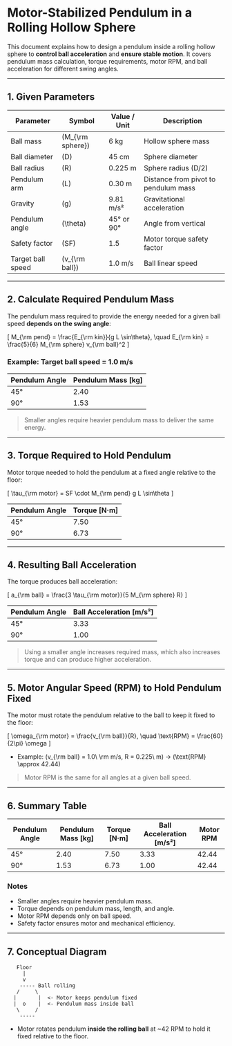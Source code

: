 # Motor-Stabilized Pendulum in a Rolling Hollow Sphere

This document explains how to design a pendulum inside a rolling hollow sphere to **control ball acceleration** and **ensure stable motion**. It covers pendulum mass calculation, torque requirements, motor RPM, and ball acceleration for different swing angles.

---

## 1. Given Parameters

| Parameter | Symbol | Value / Unit | Description |
|-----------|--------|--------------|-------------|
| Ball mass | \(M_{\rm sphere}\) | 6 kg | Hollow sphere mass |
| Ball diameter | \(D\) | 45 cm | Sphere diameter |
| Ball radius | \(R\) | 0.225 m | Sphere radius (D/2) |
| Pendulum arm | \(L\) | 0.30 m | Distance from pivot to pendulum mass |
| Gravity | \(g\) | 9.81 m/s² | Gravitational acceleration |
| Pendulum angle | \(\theta\) | 45° or 90° | Angle from vertical |
| Safety factor | \(SF\) | 1.5 | Motor torque safety factor |
| Target ball speed | \(v_{\rm ball}\) | 1.0 m/s | Ball linear speed |

---

## 2. Calculate Required Pendulum Mass

The pendulum mass required to provide the energy needed for a given ball speed **depends on the swing angle**:

\[
M_{\rm pend} = \frac{E_{\rm kin}}{g L \sin\theta}, \quad E_{\rm kin} = \frac{5}{6} M_{\rm sphere} v_{\rm ball}^2
\]

### Example: Target ball speed = 1.0 m/s

| Pendulum Angle | Pendulum Mass [kg] |
|----------------|------------------|
| 45°            | 2.40             |
| 90°            | 1.53             |

> Smaller angles require heavier pendulum mass to deliver the same energy.

---

## 3. Torque Required to Hold Pendulum

Motor torque needed to hold the pendulum at a fixed angle relative to the floor:

\[
\tau_{\rm motor} = SF \cdot M_{\rm pend} g L \sin\theta
\]

| Pendulum Angle | Torque [N·m] |
|----------------|--------------|
| 45°            | 7.50         |
| 90°            | 6.73         |

---

## 4. Resulting Ball Acceleration

The torque produces ball acceleration:

\[
a_{\rm ball} = \frac{3 \tau_{\rm motor}}{5 M_{\rm sphere} R}
\]

| Pendulum Angle | Ball Acceleration [m/s²] |
|----------------|--------------------------|
| 45°            | 3.33                     |
| 90°            | 1.00                     |

> Using a smaller angle increases required mass, which also increases torque and can produce higher acceleration.

---

## 5. Motor Angular Speed (RPM) to Hold Pendulum Fixed

The motor must rotate the pendulum relative to the ball to keep it fixed to the floor:

\[
\omega_{\rm motor} = \frac{v_{\rm ball}}{R}, \quad \text{RPM} = \frac{60}{2\pi} \omega
\]

- Example: \(v_{\rm ball} = 1.0\ \rm m/s, R = 0.225\ m\) → \(\text{RPM} \approx 42.44\)  

> Motor RPM is the same for all angles at a given ball speed.

---

## 6. Summary Table

| Pendulum Angle | Pendulum Mass [kg] | Torque [N·m] | Ball Acceleration [m/s²] | Motor RPM |
|----------------|------------------|--------------|--------------------------|-----------|
| 45°            | 2.40             | 7.50         | 3.33                     | 42.44     |
| 90°            | 1.53             | 6.73         | 1.00                     | 42.44     |

### Notes

- Smaller angles require heavier pendulum mass.  
- Torque depends on pendulum mass, length, and angle.  
- Motor RPM depends only on ball speed.  
- Safety factor ensures motor and mechanical efficiency.

---

## 7. Conceptual Diagram

```
   Floor
     |
     v
    ----- Ball rolling
   /     \
  |       |  <- Motor keeps pendulum fixed
  |  o    |  <- Pendulum mass inside ball
   \     /
    -----
```
- Motor rotates pendulum **inside the rolling ball** at ~42 RPM to hold it fixed relative to the floor.

